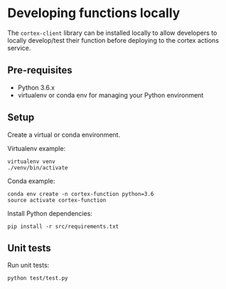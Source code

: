 # Developing functions locally
The `cortex-client` library can be installed locally to allow developers to locally develop/test their function before deploying to the cortex actions service.

## Pre-requisites
* Python 3.6.x
* virtualenv or conda env for managing your Python environment

## Setup
Create a virtual or conda environment.

Virtualenv example:
```
virtualenv venv
./venv/bin/activate

```

Conda example:
```
conda env create -n cortex-function python=3.6
source activate cortex-function
```

Install Python dependencies:
```
pip install -r src/requirements.txt
```

## Unit tests

Run unit tests:
```
python test/test.py
```
